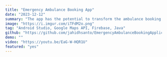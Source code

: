 ```yaml
---
title: "Emergency Ambulance Booking App"
date: "2023-12-12"
summary: "The app has the potential to transform the ambulance booking scenario in Bangladesh by introducing a convenient and efficient platform, thereby improving its current situation."
image: "https://i.imgur.com/iTFdM2o.png"
tag: "Android Studio, Google Maps API, Firebase, Java"
github: "https://github.com/jahidhsanto/EmergencyAmbulanceBookingApplication"
demo: ""
video: "https://youtu.be/EaG-W-HQR1U"
featured: "yes"
---
```

